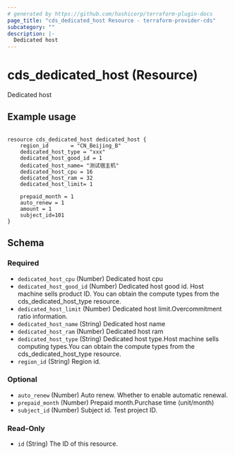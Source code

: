 ```yaml
---
# generated by https://github.com/hashicorp/terraform-plugin-docs
page_title: "cds_dedicated_host Resource - terraform-provider-cds"
subcategory: ""
description: |-
  Dedicated host
---
```


# cds_dedicated_host (Resource)

Dedicated host

## Example usage

```hcl

resource cds_dedicated_host dedicated_host {
	region_id 		= "CN_Beijing_B"
	dedicated_host_type = "xxx"
	dedicated_host_good_id = 1
	dedicated_host_name= "测试宿主机"
	dedicated_host_cpu = 16
	dedicated_host_ram = 32
	dedicated_host_limit= 1

	prepaid_month = 1
	auto_renew = 1
	amount = 1
	subject_id=101
}

```



<!-- schema generated by tfplugindocs -->
## Schema

### Required

- `dedicated_host_cpu` (Number) Dedicated host cpu
- `dedicated_host_good_id` (Number) Dedicated host good id. Host machine sells product ID. You can obtain the compute types from the cds_dedicated_host_type resource.
- `dedicated_host_limit` (Number) Dedicated host limit.Overcommitment ratio information.
- `dedicated_host_name` (String) Dedicated host name
- `dedicated_host_ram` (Number) Dedicated host ram
- `dedicated_host_type` (String) Dedicated host type.Host machine sells computing types.You can obtain the compute types from the cds_dedicated_host_type resource.
- `region_id` (String) Region id.

### Optional

- `auto_renew` (Number) Auto renew. Whether to enable automatic renewal.
- `prepaid_month` (Number) Prepaid month.Purchase time (unit/month)
- `subject_id` (Number) Subject id. Test project ID.

### Read-Only

- `id` (String) The ID of this resource.
